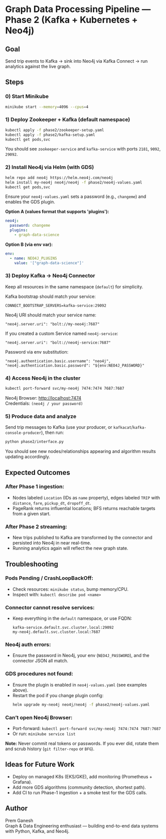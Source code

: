 # Graph Data Processing Pipeline — Phase 2 (Kafka + Kubernetes + Neo4j)

## Goal
Send trip events to Kafka → sink into Neo4j via Kafka Connect → run analytics against the live graph.

## Steps

### 0) Start Minikube
```bash
minikube start --memory=4096 --cpus=4
```

### 1) Deploy Zookeeper + Kafka (default namespace)
```bash
kubectl apply -f phase2/zookeeper-setup.yaml
kubectl apply -f phase2/kafka-setup.yaml
kubectl get pods,svc
```

You should see `zookeeper-service` and `kafka-service` with ports `2181`, `9092`, `29092`.

### 2) Install Neo4j via Helm (with GDS)
```bash
helm repo add neo4j https://helm.neo4j.com/neo4j
helm install my-neo4j neo4j/neo4j -f phase2/neo4j-values.yaml
kubectl get pods,svc
```

Ensure your `neo4j-values.yaml` sets a password (e.g., `changeme`) and enables the GDS plugin.

**Option A (values format that supports 'plugins'):**
```yaml
neo4j:
  password: changeme
  plugins:
    - graph-data-science
```

**Option B (via env var):**
```yaml
env:
  - name: NEO4J_PLUGINS
    value: '["graph-data-science"]'
```

### 3) Deploy Kafka → Neo4j Connector
Keep all resources in the same namespace (`default`) for simplicity.

Kafka bootstrap should match your service:
```
CONNECT_BOOTSTRAP_SERVERS=kafka-service:29092
```

Neo4j URI should match your service name:
```
"neo4j.server.uri": "bolt://my-neo4j:7687"
```

If you created a custom Service named `neo4j-service`:
```
"neo4j.server.uri": "bolt://neo4j-service:7687"
```

Password via env substitution:
```
"neo4j.authentication.basic.username": "neo4j",
"neo4j.authentication.basic.password": "${env:NEO4J_PASSWORD}"
```

### 4) Access Neo4j in the cluster
```bash
kubectl port-forward svc/my-neo4j 7474:7474 7687:7687
```

Neo4j Browser: [http://localhost:7474](http://localhost:7474)  
Credentials: `(neo4j / your password)`

### 5) Produce data and analyze
Send trip messages to Kafka (use your producer, or `kafkacat`/`kafka-console-producer`), then run:
```bash
python phase2/interface.py
```

You should see new nodes/relationships appearing and algorithm results updating accordingly.

## Expected Outcomes

### After Phase 1 ingestion:
- Nodes labeled `Location` (IDs as `name` property), edges labeled `TRIP` with `distance`, `fare`, `pickup_dt`, `dropoff_dt`.
- PageRank returns influential locations; BFS returns reachable targets from a given start.

### After Phase 2 streaming:
- New trips published to Kafka are transformed by the connector and persisted into Neo4j in near real-time.
- Running analytics again will reflect the new graph state.

## Troubleshooting

### Pods Pending / CrashLoopBackOff:
- Check resources: `minikube status`, bump memory/CPU.
- Inspect with: `kubectl describe pod <name>`

### Connector cannot resolve services:
- Keep everything in the `default` namespace, or use FQDN:
  ```
  kafka-service.default.svc.cluster.local:29092
  my-neo4j.default.svc.cluster.local:7687
  ```

### Neo4j auth errors:
- Ensure the password in Neo4j, your env (`NEO4J_PASSWORD`), and the connector JSON all match.

### GDS procedures not found:
- Ensure the plugin is enabled in `neo4j-values.yaml` (see examples above).
- Restart the pod if you change plugin config:
  ```bash
  helm upgrade my-neo4j neo4j/neo4j -f phase2/neo4j-values.yaml
  ```

### Can’t open Neo4j Browser:
- Port-forward: `kubectl port-forward svc/my-neo4j 7474:7474 7687:7687`
- Or run: `minikube service list`


**Note:** Never commit real tokens or passwords. If you ever did, rotate them and scrub history (`git filter-repo` or `BFG`).

## Ideas for Future Work
- Deploy on managed K8s (EKS/GKE), add monitoring (Prometheus + Grafana).
- Add more GDS algorithms (community detection, shortest path).
- Add CI to run Phase-1 ingestion + a smoke test for the GDS calls.

## Author
Prem Ganesh  
Graph & Data Engineering enthusiast — building end-to-end data systems with Python, Kafka, and Neo4j.
